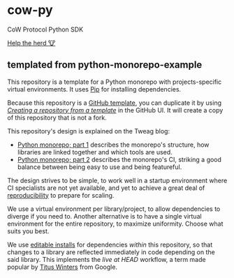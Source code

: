 # cow-py

CoW Protocol Python SDK

[Help the herd 🐮](https://snapshot.org/#/cowgrants.eth/proposal/0x29bde0a0789a15f2255e11bdff088b4ffdf491729250dbe93b8b0776beb7f999)


## templated from python-monorepo-example

This repository is a template for a Python monorepo with projects-specific
virtual environments. It uses [Pip](https://pypi.org/project/pip/) for installing dependencies.

Because this repository is a [GitHub template](https://docs.github.com/en/repositories/creating-and-managing-repositories/creating-a-template-repository),
you can duplicate it by using
[_Creating a repository from a template_](https://docs.github.com/en/repositories/creating-and-managing-repositories/creating-a-repository-from-a-template) in the GitHub UI. It will create
a copy of this repository that is not a fork.

This repository's design is explained on the Tweag blog:

* [Python monorepo; part 1](https://www.tweag.io/blog/2023-04-04-python-monorepo-1/)
  describes the monorepo's structure, how libraries are linked together and which
  tools are used.
* [Python monorepo; part 2](https://www.tweag.io/blog/2023-07-13-python-monorepo-2)
  describes the monorepo's CI, striking a good balance between being easy to use and being
  featureful.

The design strives to be simple, to work well in a startup environment where
CI specialists are not yet available, and yet to achieve a great deal
of [reproducibility](https://reproducible-builds.org/) to prepare for scaling.

We use a virtual environment per library/project, to allow dependencies to
diverge if you need to. Another alternative is to have a single virtual environment
for the entire repository, to maximize uniformity. Choose what suits you best.

We use [editable installs](https://setuptools.pypa.io/en/latest/userguide/development_mode.html)
for dependencies _within_ this repository, so that changes to a library are reflected
immediately in code depending on the said library. This implements
the _live at HEAD_ workflow, a term made popular by
[Titus Winters](https://www.youtube.com/watch?v=tISy7EJQPzI) from Google.
